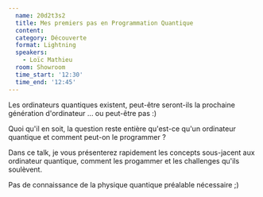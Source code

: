 ```yaml
---
  name: 20d2t3s2
  title: Mes premiers pas en Programmation Quantique
  content:
  category: Découverte
  format: Lightning
  speakers: 
    - Loïc Mathieu
  room: Showroom
  time_start: '12:30'
  time_end: '12:45'
---
```

Les ordinateurs quantiques existent, peut-être seront-ils la prochaine génération d'ordinateur ... ou peut-être pas :)

Quoi qu'il en soit, la question reste entière qu'est-ce qu'un ordinateur quantique et comment peut-on le programmer ?

Dans ce talk, je vous présenterez rapidement les concepts sous-jacent aux ordinateur quantique, comment les progammer et les challenges qu'ils soulèvent.

Pas de connaissance de la physique quantique préalable nécessaire ;)